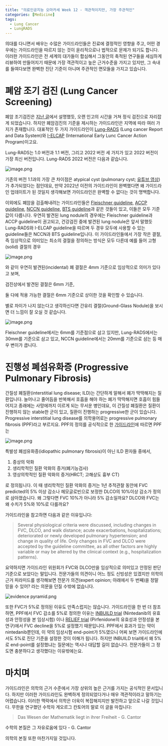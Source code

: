 ```yaml
---
title: "의료인공지능 오마카세 Week 12 - 객관적이지만, 가장 주관적인"
categories: [Medicine]
tags:
  - Lung Cancer
  - LungRADS
---
```


의대를 다니면서 배우는 수많은 가이드라인들은 진료에 결정적인 영향을 주고, 어떤 경우에는 가이드라인을 따르지 않는 것이 윤리적으로나 법적으로 문제가 되기도 합니다. 이러한 가이드라인은 전 세계의 대가들이 합심해서 그동안의 축적된 연구들을 세심하게 리뷰하여 만들어지기 때문에 가장 객관적이고 높은 근거수준을 가지고 있지만, 그 속내를 들여다보면 완벽한 진단 기준이 아니며 주관적인 면모들을 가지고 있습니다.

# 폐암 조기 검진 (Lung Cancer Screening)

폐암 조기검진은 [지난 글](https://jryoungw.github.io/posts/Lung_Cancer_History/)에서 설명했듯, 오랜 인고의 시간을 거쳐 정식 검진으로 자리잡게 되었습니다. 하지만 폐암검진의 기준을 제시하는 가이드라인은 지역에 따라 여러 가지가 존재합니다. 대표적인 두 가지 가이드라인이 [Lung-RADS](https://www.acr.org/-/media/ACR/Files/RADS/Lung-RADS/Lung-RADS-2022.pdf) (Lung cancer Report and Data System)와 [I-ELCAP](https://www.ielcap.org/wp-content/uploads/2023/05/ielcap-protocol.pdf) (International Early Lunc Cancer Action Program)이고요.

Lung-RADS는 1.0 버전과 1.1 버전, 그리고 2022 버전 세 가지가 있고 2022 버전이 가장 최신 버전입니다. Lung-RADS 2022 버전은 다음과 같습니다.

![image.png](/img/omakase12/1.png)

기존의 버전 1.1과의 가장 큰 차이점은 atypical cyst (pulmonary cyst; [유튜브 영상](https://www.youtube.com/watch?v=8WUVu5lAilY))가 추가되었다는 점인데요, 만약 2022년 이전의 가이드라인이 완벽했다면 왜 가이드라인 업데이트가 된 것일지 생각해보면 가이드라인은 완벽할 수 없다는 것이 명백합니다.

이외에도 폐암을 검출해내려는 가이드라인들은 [Fleischner guideline](https://pubs.rsna.org/doi/10.1148/radiol.2017161659), [ACCP guideline](https://journal.chestnet.org/article/S0012-3692(13)60291-3/fulltext), [NCCN guideline](https://jnccn.org/view/journals/jnccn/20/7/article-p754.xml), [BTS guideline](https://www.brit-thoracic.org.uk/quality-improvement/guidelines/pulmonary-nodules/)과 같은 것들이 있고, 이들은 모두 기준값이 다릅니다. 우연히 발견된 lung nodule의 경우에는 Fleischner guideline과 ACCP guideline이 권고되고, 건강검진 중에 발견된 lung nodule은 앞서 말했듯 Lung-RADS와 I-ELCAP guideline을 따르며 두 경우 모두에 사용할 수 있는 guideline들은 NCCN과 BTS guideline입니다. 이 가이드라인들에서 가장 작은 결절, 즉 임상적으로 의미있는 최소의 결절을 정의하는 방식은 모두 다른데 예를 들어 고형(solid) 결절의 경우

![image.png](/img/omakase12/2.png)

와 같이 우연히 발견된(incidental) 폐 결절은 4mm 기준으로 임상적으로 의미가 있다고 보며,

검진상에서 발견된 결절은 6mm 기준,

둘 다에 적용 가능한 결절은 6mm 기준으로 상이한 것을 확인할 수 있습니다.

별로 차이가 나지 않는다고 생각하신다면 간유리 결절(Ground-Glass Nodule)을 보시면 더 느낌이 잘 오실 것 같습니다.

![image.png](/img/omakase12/3.png)

Fleischner guideline에서는 6mm를 기준점으로 삼고 있지만, Lung-RADS에서는 30mm를 기준으로 삼고 있고, NCCN guideline에서는 20mm를 기준으로 삼는 등 매우 변이가 큽니다.

# 진행성 폐섬유화증 (Progressive Pulmonary Fibrosis)

간질성 폐질환(interstitial lung disease; ILD)는 간단하게 말해서 폐가 딱딱해지는 질환입니다. 늘어나고 줄어듬을 반복해서 호흡을 해야 하는 폐가 딱딱해지면 호흡이 힘들어지고 종래에는 사망에까지 이르게 되는 무서운 병인데요, 이 간질성 폐질환은 질환이 진행하지 않는 stable한 군이 있고, 질환이 진행하는 progressive한 군이 있습니다. Progressive interstitial lung disease를 의학용어로는 progressive pulmonary fibrosis (PPF)라고 부르지요. PPF의 정의를 공식적으로 한 [가이드라인](https://www.atsjournals.org/doi/10.1164/rccm.202202-0399ST)에 따르면 PPF는

![image.png](/img/omakase12/4.png)

특발성 폐섬유화증(idiopathic pulmonary fibrosis)이 아닌 ILD 환자들 중에서,

1. 증상의 악화
2. 생리학적인 질환 악화의 증거(폐기능검사)
3. 영상의학적인 질환 악화의 증거(HRCT; 고해상도 흉부 CT)

로 정의됩니다. 이 때 생리학적인 질환 악화의 증거는 1년 추적관찰 동안에 FVC predicted의 5% 이상 감소나 헤모글로빈으로 보정한 DLCO의 10%이상 감소가 정의로 삼아졌습니다. 왜 그렇다면 FVC 10%가 아니라 5% 감소일까요? DLCO와 FVC는 왜 수치가 5%와 10%로 다를까요?

가이드라인을 참고하면 다음과 같은 이유입니다:

> Several physiological criteria were discussed, including changes in FVC, DLCO, and walk distance; acute exacerbations, hospitalizations; deteriorated or newly developed pulmonary hypertension; and change in quality of life. Only changes in FVC and DLCO were accepted by the guideline committee, as all other factors are highly variable or may be altered by the clinical context (e.g., hospitalization patterns).
> 

요약하지면 가이드라인 위원회가 FVC와 DLCO만을 임상적으로 의미있고 안정된 판단 기준으로 보았다는 말입니다. 전문가들의 의견이니 어느 정도 신빙성은 있겠지만 의학의 근거 피라미드를 생각해보면 전문가 의견(expert opinion; 아래에서 두 번째)을 정말 믿을 수 있어? 라는 의문을 던질 수밖에 없습니다.

![evidence pyramid.png](/img/omakase12/5.png)

또한 FVC가 5%로 정의된 이유도 만족스럽지는 않습니다. 가이드라인을 한 번 더 참조하면, PPF에서 FVC 감소를 5%로 정의한 이유는 [INBUILD trial](https://www.nejm.org/doi/full/10.1056/NEJMoa1908681) (Nintedanib의 유효성과 안정성을 본 임상시험) 이나 [RELIEF trial](https://www.thelancet.com/journals/lanres/article/PIIS2213-2600(20)30554-3/abstract) (Pirfenidone의 유효성과 안정성을 본 연구)에서 FVC decline을 5%로 설정했기 때문입니다. PPF에서 효과가 있는 약이 nintedanib뿐인데, 이 약의 임상시험 end-point가 5%였으니 어찌 보면 가이드라인에서도 5%로 진단 기준을 설정한 것이 이해가 됩니다. 하지만 INBUILD trial에서 왜 5%로 end-point를 설정했냐는 질문에는 역시나 대답할 길이 없습니다. 전문가들이 그 정도면 충분하다고 생각했다는 이유밖에는요.

# 마치며

가이드라인은 의학의 근거 수준에서 가장 상위의 높은 근거를 가지는 공식적인 문서입니다. 하지만 이러한 가이드라인도 완벽하게 정의되었다거나 매우 객관적이라고 말하기는 어렵습니다. 이러한 맥락에서 의학은 더욱이 복잡해지지만 발전하고 앞으로 나갈 것입니다. 무한을 연구했던 수학자 게오르그 칸토어의 말로 이 글을 마칩니다:

> Das Wesen der Mathematik liegt in ihrer Freiheit - G. Cantor

수학의 본질은 그 자유로움에 있다 - G. Cantor
> 

의학의 본질 또한 마찬가지일 것입니다.
